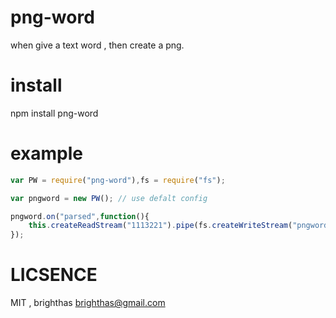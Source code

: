 png-word
========

when give a text word , then create a png.

install
=======

  npm install png-word

example
=======
```js
var PW = require("png-word"),fs = require("fs");

var pngword = new PW(); // use defalt config

pngword.on("parsed",function(){
	this.createReadStream("1113221").pipe(fs.createWriteStream("pngword.png"))
});
```

LICSENCE
========

MIT , brighthas <brighthas@gmail.com>
